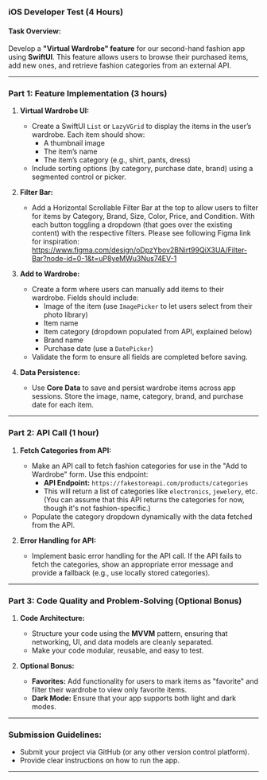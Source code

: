 ### iOS Developer Test (4 Hours)

#### Task Overview:
Develop a **"Virtual Wardrobe" feature** for our second-hand fashion app using **SwiftUI**. This feature allows users to browse their purchased items, add new ones, and retrieve fashion categories from an external API.

---

### Part 1: Feature Implementation (3 hours)

1. **Virtual Wardrobe UI:**
   - Create a SwiftUI `List` or `LazyVGrid` to display the items in the user’s wardrobe. Each item should show:
     - A thumbnail image
     - The item’s name
     - The item’s category (e.g., shirt, pants, dress)
   - Include sorting options (by category, purchase date, brand) using a segmented control or picker.

2. **Filter Bar:**
   - Add a Horizontal Scrollable Filter Bar at the top to allow users to filter for items by Category, Brand, Size, Color, Price, and Condition. With each button toggling a dropdown (that goes over the existing content) with the respective filters. Please see following Figma link for inspiration: https://www.figma.com/design/oDpzYbov2BNirt99QiX3UA/Filter-Bar?node-id=0-1&t=uP8yeMWu3Nus74EV-1

3. **Add to Wardrobe:**
   - Create a form where users can manually add items to their wardrobe. Fields should include:
     - Image of the item (use `ImagePicker` to let users select from their photo library)
     - Item name
     - Item category (dropdown populated from API, explained below)
     - Brand name
     - Purchase date (use a `DatePicker`)
   - Validate the form to ensure all fields are completed before saving.

4. **Data Persistence:**
   - Use **Core Data** to save and persist wardrobe items across app sessions. Store the image, name, category, brand, and purchase date for each item.

---

### Part 2: API Call (1 hour)

1. **Fetch Categories from API:**
   - Make an API call to fetch fashion categories for use in the "Add to Wardrobe" form. Use this endpoint:
     - **API Endpoint:** `https://fakestoreapi.com/products/categories`
     - This will return a list of categories like `electronics`, `jewelery`, etc. (You can assume that this API returns the categories for now, though it's not fashion-specific.)
   - Populate the category dropdown dynamically with the data fetched from the API.

2. **Error Handling for API:**
   - Implement basic error handling for the API call. If the API fails to fetch the categories, show an appropriate error message and provide a fallback (e.g., use locally stored categories).

---

### Part 3: Code Quality and Problem-Solving (Optional Bonus)

1. **Code Architecture:**
   - Structure your code using the **MVVM** pattern, ensuring that networking, UI, and data models are cleanly separated.
   - Make your code modular, reusable, and easy to test.

2. **Optional Bonus:**
   - **Favorites:** Add functionality for users to mark items as "favorite" and filter their wardrobe to view only favorite items.
   - **Dark Mode:** Ensure that your app supports both light and dark modes.

---

### Submission Guidelines:
- Submit your project via GitHub (or any other version control platform).
- Provide clear instructions on how to run the app.

---
